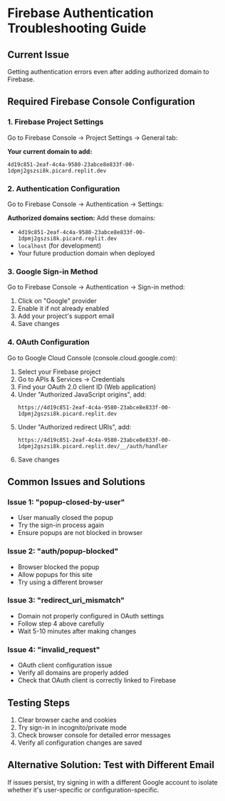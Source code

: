 # Firebase Authentication Troubleshooting Guide

## Current Issue
Getting authentication errors even after adding authorized domain to Firebase.

## Required Firebase Console Configuration

### 1. Firebase Project Settings
Go to Firebase Console → Project Settings → General tab:

**Your current domain to add:**
```
4d19c851-2eaf-4c4a-9580-23abce8e833f-00-1dpmj2gszsi8k.picard.replit.dev
```

### 2. Authentication Configuration
Go to Firebase Console → Authentication → Settings:

**Authorized domains section:**
Add these domains:
- `4d19c851-2eaf-4c4a-9580-23abce8e833f-00-1dpmj2gszsi8k.picard.replit.dev`
- `localhost` (for development)
- Your future production domain when deployed

### 3. Google Sign-in Method
Go to Firebase Console → Authentication → Sign-in method:

1. Click on "Google" provider
2. Enable it if not already enabled
3. Add your project's support email
4. Save changes

### 4. OAuth Configuration
Go to Google Cloud Console (console.cloud.google.com):

1. Select your Firebase project
2. Go to APIs & Services → Credentials
3. Find your OAuth 2.0 client ID (Web application)
4. Under "Authorized JavaScript origins", add:
   ```
   https://4d19c851-2eaf-4c4a-9580-23abce8e833f-00-1dpmj2gszsi8k.picard.replit.dev
   ```
5. Under "Authorized redirect URIs", add:
   ```
   https://4d19c851-2eaf-4c4a-9580-23abce8e833f-00-1dpmj2gszsi8k.picard.replit.dev/__/auth/handler
   ```
6. Save changes

## Common Issues and Solutions

### Issue 1: "popup-closed-by-user"
- User manually closed the popup
- Try the sign-in process again
- Ensure popups are not blocked in browser

### Issue 2: "auth/popup-blocked"
- Browser blocked the popup
- Allow popups for this site
- Try using a different browser

### Issue 3: "redirect_uri_mismatch"
- Domain not properly configured in OAuth settings
- Follow step 4 above carefully
- Wait 5-10 minutes after making changes

### Issue 4: "invalid_request"
- OAuth client configuration issue
- Verify all domains are properly added
- Check that OAuth client is correctly linked to Firebase

## Testing Steps
1. Clear browser cache and cookies
2. Try sign-in in incognito/private mode
3. Check browser console for detailed error messages
4. Verify all configuration changes are saved

## Alternative Solution: Test with Different Email
If issues persist, try signing in with a different Google account to isolate whether it's user-specific or configuration-specific.